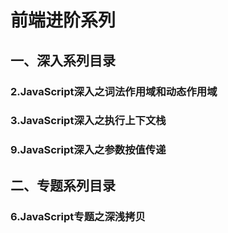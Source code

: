 # 前端进阶系列
## 一、深入系列目录
### 2.JavaScript深入之词法作用域和动态作用域
### 3.JavaScript深入之执行上下文栈
### 9.JavaScript深入之参数按值传递

## 二、专题系列目录
### 6.JavaScript专题之深浅拷贝